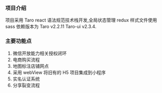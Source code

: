### 项目介绍

项目采用 Taro react 语法规范技术栈开发,全局状态管理 redux 样式文件使用 sass 依赖版本为 Taro v2.2.11 Taro-ui v2.3.4.

### 主要功能点

1. 微信开放能力相关授权闭环
2. 电商购买流程
3. 地图标注店铺网点
4. 采用 webView 将旧有的 H5 项目集成到小程序
5. 实名认证系统
6. 分享裂变流程
